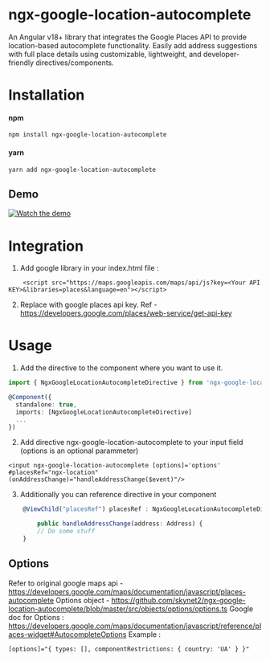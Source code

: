 # ngx-google-location-autocomplete

An Angular v18+ library that integrates the Google Places API to provide location-based autocomplete functionality. Easily add address suggestions with full place details using customizable, lightweight, and developer-friendly directives/components.

# Installation

#### npm

```
npm install ngx-google-location-autocomplete
```

#### yarn

```
yarn add ngx-google-location-autocomplete
```

## Demo

[![Watch the demo](demo-thumbnail.gif)](https://github.com/mumair4462/ngx-google-location-autocomplete/blob/main/assets/demo-thumbnail.gif)


# Integration

1. Add google library in your index.html file :

```
    <script src="https://maps.googleapis.com/maps/api/js?key=<Your API KEY>&libraries=places&language=en"></script>
```

2. Replace <You API KEY> with google places api key. Ref - https://developers.google.com/places/web-service/get-api-key

# Usage

1. Add the directive to the component where you want to use it.

```ts
import { NgxGoogleLocationAutocompleteDirective } from 'ngx-google-location-autocomplete';

@Component({
  standalone: true,
  imports: [NgxGoogleLocationAutocompleteDirective]
  ...
})
```

2. Add directive ngx-google-location-autocomplete to your input field (options is an optional parammeter)

```
<input ngx-google-location-autocomplete [options]='options' #placesRef="ngx-location" (onAddressChange)="handleAddressChange($event)"/>
```

3. Additionally you can reference directive in your component

```ts
    @ViewChild("placesRef") placesRef : NgxGoogleLocationAutocompleteDirective;

        public handleAddressChange(address: Address) {
        // Do some stuff
    }
```

## Options

Refer to original google maps api - https://developers.google.com/maps/documentation/javascript/places-autocomplete
Options object - https://github.com/skynet2/ngx-google-location-autocomplete/blob/master/src/objects/options/options.ts
Google doc for Options : https://developers.google.com/maps/documentation/javascript/reference/places-widget#AutocompleteOptions
Example :

```html
[options]="{ types: [], componentRestrictions: { country: 'UA' } }"
```